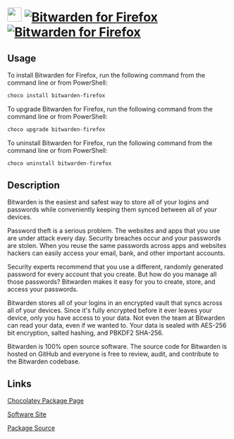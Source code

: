 # <img src="https://cdn.jsdelivr.net/gh/strausmann/ChocolateyPackages/icons/bitwarden.png" width="32" height="32"/> [![Bitwarden for Firefox](https://img.shields.io/chocolatey/v/bitwarden-firefox.svg?label=Bitwarden+for+Firefox)](https://community.chocolatey.org/packages/bitwarden-firefox) [![Bitwarden for Firefox](https://img.shields.io/chocolatey/dt/bitwarden-firefox.svg)](https://community.chocolatey.org/packages/bitwarden-firefox)

## Usage

To install Bitwarden for Firefox, run the following command from the command line or from PowerShell:

```powershell
choco install bitwarden-firefox
```

To upgrade Bitwarden for Firefox, run the following command from the command line or from PowerShell:

```powershell
choco upgrade bitwarden-firefox
```

To uninstall Bitwarden for Firefox, run the following command from the command line or from PowerShell:

```powershell
choco uninstall bitwarden-firefox
```

## Description

Bitwarden is the easiest and safest way to store all of your logins and passwords while conveniently keeping them synced between all of your devices.

Password theft is a serious problem. The websites and apps that you use are under attack every day. Security breaches occur and your passwords are stolen. When you reuse the same passwords across apps and websites hackers can easily access your email, bank, and other important accounts.

Security experts recommend that you use a different, randomly generated password for every account that you create. But how do you manage all those passwords? Bitwarden makes it easy for you to create, store, and access your passwords.

Bitwarden stores all of your logins in an encrypted vault that syncs across all of your devices. Since it's fully encrypted before it ever leaves your device, only you have access to your data. Not even the team at Bitwarden can read your data, even if we wanted to. Your data is sealed with AES-256 bit encryption, salted hashing, and PBKDF2 SHA-256.

Bitwarden is 100% open source software. The source code for Bitwarden is hosted on GitHub and everyone is free to review, audit, and contribute to the Bitwarden codebase.
    

## Links

[Chocolatey Package Page](https://community.chocolatey.org/packages/bitwarden-firefox)

[Software Site](https://addons.mozilla.org/firefox/addon/bitwarden-password-manager/)

[Package Source](https://github.com/strausmann/ChocolateyPackages/tree/master/manual/bitwarden-firefox)

